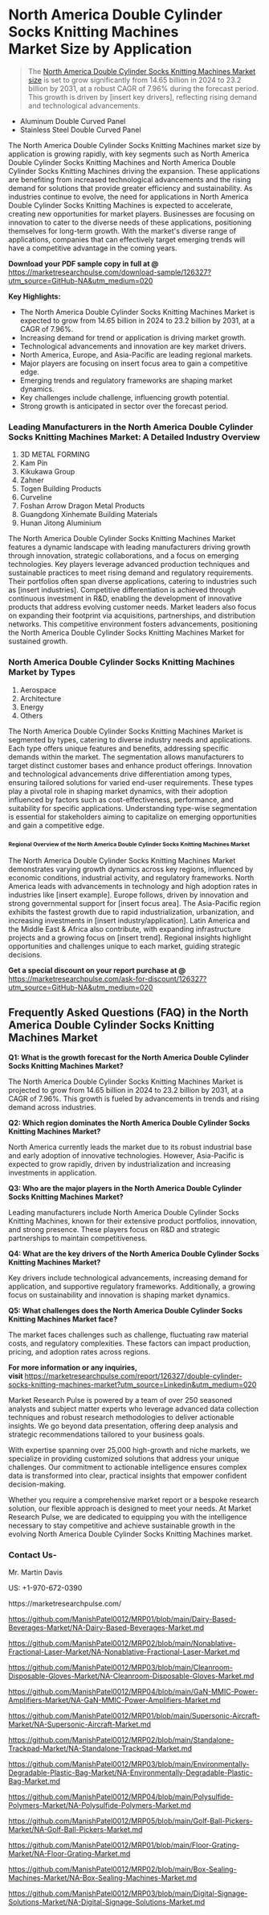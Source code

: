 <h1>North America Double Cylinder Socks Knitting Machines Market&nbsp;Size by Application</h1><blockquote><p>The <a href="https://marketresearchpulse.com/download-sample/126327?utm_source=GitHub-NA&amp;utm_medium=020">North America Double Cylinder Socks Knitting Machines Market size</a> is set to grow significantly from 14.65 billion in 2024 to 23.2 billion by 2031, at a robust CAGR of 7.96% during the forecast period. This growth is driven by [insert key drivers], reflecting rising demand and technological advancements.</p></blockquote><ul><li>Aluminum Double Curved Panel<li> Stainless Steel Double Curved Panel</li></ul><p>The North America Double Cylinder Socks Knitting Machines market size by application is growing rapidly, with key segments such as North America Double Cylinder Socks Knitting Machines and North America Double Cylinder Socks Knitting Machines driving the expansion. These applications are benefiting from increased technological advancements and the rising demand for solutions that provide greater efficiency and sustainability. As industries continue to evolve, the need for applications in North America Double Cylinder Socks Knitting Machines is expected to accelerate, creating new opportunities for market players. Businesses are focusing on innovation to cater to the diverse needs of these applications, positioning themselves for long-term growth. With the market's diverse range of applications, companies that can effectively target emerging trends will have a competitive advantage in the coming years.</p><p><strong>Download your PDF sample copy in full at @ </strong><a href="https://marketresearchpulse.com/download-sample/126327?utm_source=GitHub-NA&amp;utm_medium=020">https://marketresearchpulse.com/download-sample/126327?utm_source=GitHub-NA&amp;utm_medium=020</a></p><p><strong>Key Highlights: </strong></p><ul><li>The North America Double Cylinder Socks Knitting Machines Market is expected to grow from 14.65 billion in 2024 to 23.2 billion by 2031, at a CAGR of 7.96%.</li><li>Increasing demand for trend or application is driving market growth.</li><li>Technological advancements and innovation are key market drivers.</li><li>North America, Europe, and Asia-Pacific are leading regional markets.</li><li>Major players are focusing on insert focus area to gain a competitive edge.</li><li>Emerging trends and regulatory frameworks are shaping market dynamics.</li><li>Key challenges include challenge, influencing growth potential.</li><li>Strong growth is anticipated in sector over the forecast period.</li></ul><h3>Leading Manufacturers in the North America Double Cylinder Socks Knitting Machines Market: A Detailed Industry Overview</h3><ol><li>3D METAL FORMING</li><li>Kam Pin</li><li>Kikukawa Group</li><li>Zahner</li><li>Togen Building Products</li><li>Curveline</li><li>Foshan Arrow Dragon Metal Products</li><li>Guangdong Xinhemate Building Materials</li><li>Hunan Jitong Aluminium</li></ol><div class="flex max-w-full flex-col flex-grow"><div class="min-h-8 text-message flex w-full flex-col items-end gap-2 whitespace-normal break-words [.text-message+&amp;]:mt-5" dir="auto" data-message-author-role="assistant" data-message-id="fd8432e4-4910-450d-b182-61b7bfb0a01f" data-message-model-slug="gpt-4o"><div class="flex w-full flex-col gap-1 empty:hidden first:pt-[3px]"><div class="markdown prose w-full break-words dark:prose-invert light"><p>The North America Double Cylinder Socks Knitting Machines Market features a dynamic landscape with leading manufacturers driving growth through innovation, strategic collaborations, and a focus on emerging technologies. Key players leverage advanced production techniques and sustainable practices to meet rising demand and regulatory requirements. Their portfolios often span diverse applications, catering to industries such as [insert industries]. Competitive differentiation is achieved through continuous investment in R&amp;D, enabling the development of innovative products that address evolving customer needs. Market leaders also focus on expanding their footprint via acquisitions, partnerships, and distribution networks. This competitive environment fosters advancements, positioning the North America Double Cylinder Socks Knitting Machines Market for sustained growth.</p></div></div></div></div><h3>North America Double Cylinder Socks Knitting Machines Market by Types</h3><ol><li>Aerospace<li> Architecture<li> Energy<li> Others</li></ol><div class="flex max-w-full flex-col flex-grow"><div class="min-h-8 text-message flex w-full flex-col items-end gap-2 whitespace-normal break-words [.text-message+&amp;]:mt-5" dir="auto" data-message-author-role="assistant" data-message-id="084470be-0bb7-4664-bddf-5156b4f41249" data-message-model-slug="gpt-4o-mini"><div class="flex w-full flex-col gap-1 empty:hidden first:pt-[3px]"><div class="markdown prose w-full break-words dark:prose-invert light"><p>The North America Double Cylinder Socks Knitting Machines Market is segmented by types, catering to diverse industry needs and applications. Each type offers unique features and benefits, addressing specific demands within the market. The segmentation allows manufacturers to target distinct customer bases and enhance product offerings. Innovation and technological advancements drive differentiation among types, ensuring tailored solutions for varied end-user requirements. These types play a pivotal role in shaping market dynamics, with their adoption influenced by factors such as cost-effectiveness, performance, and suitability for specific applications. Understanding type-wise segmentation is essential for stakeholders aiming to capitalize on emerging opportunities and gain a competitive edge.</p></div></div></div></div><h3><span style="font-size: 11px;">Regional Overview of the North America Double Cylinder Socks Knitting Machines Market</span></h3><div class="flex max-w-full flex-col flex-grow"><div class="min-h-8 text-message flex w-full flex-col items-end gap-2 whitespace-normal break-words [.text-message+&amp;]:mt-5" dir="auto" data-message-author-role="assistant" data-message-id="e9038762-ce64-4e30-91c9-9bd413514231" data-message-model-slug="gpt-4o-mini"><div class="flex w-full flex-col gap-1 empty:hidden first:pt-[3px]"><div class="markdown prose w-full break-words dark:prose-invert light"><p>The North America Double Cylinder Socks Knitting Machines Market demonstrates varying growth dynamics across key regions, influenced by economic conditions, industrial activity, and regulatory frameworks. North America leads with advancements in technology and high adoption rates in industries like [insert example]. Europe follows, driven by innovation and strong governmental support for [insert focus area]. The Asia-Pacific region exhibits the fastest growth due to rapid industrialization, urbanization, and increasing investments in [insert industry/application]. Latin America and the Middle East &amp; Africa also contribute, with expanding infrastructure projects and a growing focus on [insert trend]. Regional insights highlight opportunities and challenges unique to each market, guiding strategic decisions.</p></div></div></div></div><p><strong>Get a special discount on your report purchase at @ </strong><a href="https://marketresearchpulse.com/ask-for-discount/126327?utm_source=GitHub-NA&amp;utm_medium=020">https://marketresearchpulse.com/ask-for-discount/126327?utm_source=GitHub-NA&amp;utm_medium=020</a></p><h2>Frequently Asked Questions (FAQ) in the North America Double Cylinder Socks Knitting Machines Market</h2><p><strong>Q1: What is the growth forecast for the North America Double Cylinder Socks Knitting Machines Market?</strong></p><p>The North America Double Cylinder Socks Knitting Machines Market is projected to grow from 14.65 billion in 2024 to 23.2 billion by 2031, at a CAGR of 7.96%. This growth is fueled by advancements in trends and rising demand across industries.</p><p><strong>Q2: Which region dominates the North America Double Cylinder Socks Knitting Machines Market?</strong></p><p>North America currently leads the market due to its robust industrial base and early adoption of innovative technologies. However, Asia-Pacific is expected to grow rapidly, driven by industrialization and increasing investments in application.</p><p><strong>Q3: Who are the major players in the North America Double Cylinder Socks Knitting Machines Market?</strong></p><p>Leading manufacturers include North America Double Cylinder Socks Knitting Machines, known for their extensive product portfolios, innovation, and strong presence. These players focus on R&amp;D and strategic partnerships to maintain competitiveness.</p><p><strong>Q4: What are the key drivers of the North America Double Cylinder Socks Knitting Machines Market?</strong></p><p>Key drivers include technological advancements, increasing demand for application, and supportive regulatory frameworks. Additionally, a growing focus on sustainability and innovation is shaping market dynamics.</p><p><strong>Q5: What challenges does the North America Double Cylinder Socks Knitting Machines Market face?</strong></p><p>The market faces challenges such as challenge, fluctuating raw material costs, and regulatory complexities. These factors can impact production, pricing, and adoption rates across regions.</p><p><strong>For more information or any inquiries, visit&nbsp;</strong><a href="https://marketresearchpulse.com/report/126327/double-cylinder-socks-knitting-machines-market?utm_source=Linkedin&utm_medium=020">https://marketresearchpulse.com/report/126327/double-cylinder-socks-knitting-machines-market?utm_source=Linkedin&utm_medium=020</a></p><p>Market Research Pulse is powered by a team of over 250 seasoned analysts and subject matter experts who leverage advanced data collection techniques and robust research methodologies to deliver actionable insights. We go beyond data presentation, offering deep analysis and strategic recommendations tailored to your business goals.</p><p>With expertise spanning over 25,000 high-growth and niche markets, we specialize in providing customized solutions that address your unique challenges. Our commitment to actionable intelligence ensures complex data is transformed into clear, practical insights that empower confident decision-making.</p><p>Whether you require a comprehensive market report or a bespoke research solution, our flexible approach is designed to meet your needs. At Market Research Pulse, we are dedicated to equipping you with the intelligence necessary to stay competitive and achieve sustainable growth in the evolving North America Double Cylinder Socks Knitting Machines market.</p><h3><strong>Contact Us-</strong></h3><p>Mr. Martin Davis</p><p>US: +1-970-672-0390</p><p>https://marketresearchpulse.com/</p><p><a href="https://github.com/ManishPatel0012/MRP01/blob/main/Dairy-Based-Beverages-Market/NA-Dairy-Based-Beverages-Market.md">https://github.com/ManishPatel0012/MRP01/blob/main/Dairy-Based-Beverages-Market/NA-Dairy-Based-Beverages-Market.md</a></p><p><a href="https://github.com/ManishPatel0012/MRP02/blob/main/Nonablative-Fractional-Laser-Market/NA-Nonablative-Fractional-Laser-Market.md">https://github.com/ManishPatel0012/MRP02/blob/main/Nonablative-Fractional-Laser-Market/NA-Nonablative-Fractional-Laser-Market.md</a></p><p><a href="https://github.com/ManishPatel0012/MRP03/blob/main/Cleanroom-Disposable-Gloves-Market/NA-Cleanroom-Disposable-Gloves-Market.md">https://github.com/ManishPatel0012/MRP03/blob/main/Cleanroom-Disposable-Gloves-Market/NA-Cleanroom-Disposable-Gloves-Market.md</a></p><p><a href="https://github.com/ManishPatel0012/MRP04/blob/main/GaN-MMIC-Power-Amplifiers-Market/NA-GaN-MMIC-Power-Amplifiers-Market.md">https://github.com/ManishPatel0012/MRP04/blob/main/GaN-MMIC-Power-Amplifiers-Market/NA-GaN-MMIC-Power-Amplifiers-Market.md</a></p><p><a href="https://github.com/ManishPatel0012/MRP01/blob/main/Supersonic-Aircraft-Market/NA-Supersonic-Aircraft-Market.md">https://github.com/ManishPatel0012/MRP01/blob/main/Supersonic-Aircraft-Market/NA-Supersonic-Aircraft-Market.md</a></p><p><a href="https://github.com/ManishPatel0012/MRP02/blob/main/Standalone-Trackpad-Market/NA-Standalone-Trackpad-Market.md">https://github.com/ManishPatel0012/MRP02/blob/main/Standalone-Trackpad-Market/NA-Standalone-Trackpad-Market.md</a></p><p><a href="https://github.com/ManishPatel0012/MRP03/blob/main/Environmentally-Degradable-Plastic-Bag-Market/NA-Environmentally-Degradable-Plastic-Bag-Market.md">https://github.com/ManishPatel0012/MRP03/blob/main/Environmentally-Degradable-Plastic-Bag-Market/NA-Environmentally-Degradable-Plastic-Bag-Market.md</a></p><p><a href="https://github.com/ManishPatel0012/MRP04/blob/main/Polysulfide-Polymers-Market/NA-Polysulfide-Polymers-Market.md">https://github.com/ManishPatel0012/MRP04/blob/main/Polysulfide-Polymers-Market/NA-Polysulfide-Polymers-Market.md</a></p><p><a href="https://github.com/ManishPatel0012/MRP05/blob/main/Golf-Ball-Pickers-Market/NA-Golf-Ball-Pickers-Market.md">https://github.com/ManishPatel0012/MRP05/blob/main/Golf-Ball-Pickers-Market/NA-Golf-Ball-Pickers-Market.md</a></p><p><a href="https://github.com/ManishPatel0012/MRP01/blob/main/Floor-Grating-Market/NA-Floor-Grating-Market.md">https://github.com/ManishPatel0012/MRP01/blob/main/Floor-Grating-Market/NA-Floor-Grating-Market.md</a></p><p><a href="https://github.com/ManishPatel0012/MRP02/blob/main/Box-Sealing-Machines-Market/NA-Box-Sealing-Machines-Market.md">https://github.com/ManishPatel0012/MRP02/blob/main/Box-Sealing-Machines-Market/NA-Box-Sealing-Machines-Market.md</a></p><p><a href="https://github.com/ManishPatel0012/MRP03/blob/main/Digital-Signage-Solutions-Market/NA-Digital-Signage-Solutions-Market.md">https://github.com/ManishPatel0012/MRP03/blob/main/Digital-Signage-Solutions-Market/NA-Digital-Signage-Solutions-Market.md</a></p>
